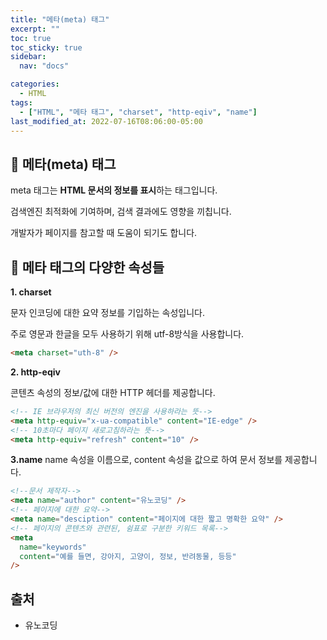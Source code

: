 ```yaml
---
title: "메타(meta) 태그"
excerpt: ""
toc: true
toc_sticky: true
sidebar:
  nav: "docs"

categories:
  - HTML
tags:
  - ["HTML", "메타 태그", "charset", "http-eqiv", "name"]
last_modified_at: 2022-07-16T08:06:00-05:00
---
```


## 📄 메타(meta) 태그

meta 태그는 **HTML 문서의 정보를 표시**하는 태그입니다.

검색엔진 최적화에 기여하며, 검색 결과에도 영향을 끼칩니다.

개발자가 페이지를 참고할 때 도움이 되기도 합니다.

## 📄 메타 태그의 다양한 속성들

**1. charset**

문자 인코딩에 대한 요약 정보를 기입하는 속성입니다.

주로 영문과 한글을 모두 사용하기 위해 utf-8방식을 사용합니다.

```html
<meta charset="uth-8" />
```

**2. http-eqiv**

콘텐츠 속성의 정보/값에 대한 HTTP 헤더를 제공합니다.

```html
<!-- IE 브라우저의 최신 버전의 엔진을 사용하라는 뜻-->
<meta http-equiv="x-ua-compatible" content="IE-edge" />
<!-- 10초마다 페이지 새로고침하라는 뜻-->
<meta http-equiv="refresh" content="10" />
```

**3.name**
name 속성을 이름으로, content 속성을 값으로 하여 문서 정보를 제공합니다.

```html
<!--문서 제작자-->
<meta name="author" content="유노코딩" />
<!-- 페이지에 대한 요약-->
<meta name="desciption" content="페이지에 대한 짧고 명확한 요약" />
<!-- 페이지의 콘텐츠와 관련된, 쉼표로 구분한 키워드 목록-->
<meta
  name="keywords"
  content="예를 들면, 강아지, 고양이, 정보, 반려동물, 등등"
/>
```

## 출처

- 유노코딩
